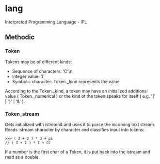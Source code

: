 # lang

Interpreted Programming Language - IPL

## Methodic
### Token
Tokens may be of different kinds:
- Sequence of characters: 'C'\n
- Integer value: 'I'
- Symbolic character: Token._kind represents the value
            
According to the Token._kind, a token may have an initialized additional value ( Token._numerical ) or the kind ot the token speaks for itself ( e.g. '{' | '}' | '&' ).

### Token_stream
Gets initialized with istream& and uses it to parse the incoming text stream. Reads istream character by character and classifies input into tokens:
```
>>> ( 2 + 2 ) * 3 + pi
// ( I + I ) * I + CC
```
If a number is the first char of a Token, it is put back into the istream and read as a double.